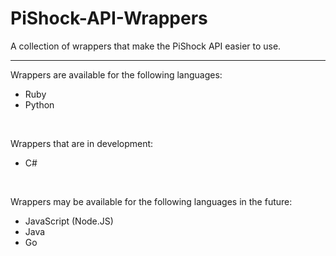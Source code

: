 # PiShock-API-Wrappers
A collection of wrappers that make the PiShock API easier to use.
<hr/>

Wrappers are available for the following languages:
* Ruby
* Python

<br/>

Wrappers that are in development:
* C#

<br/>

Wrappers may be available for the following languages in the future:
* JavaScript (Node.JS)
* Java
* Go
